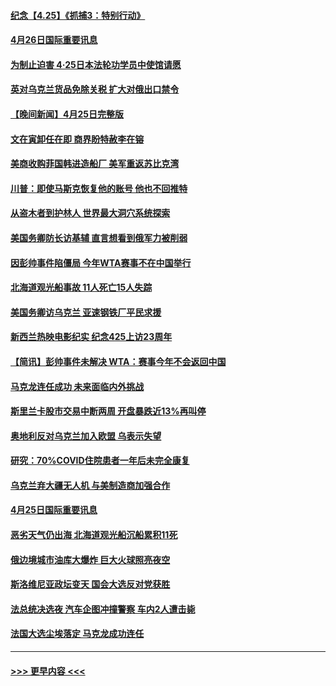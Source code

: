 #### [纪念【4.25】《抓捕3：特别行动》](../pages/prog202/a103410352.md?t=04261801) 
#### [4月26日国际重要讯息](../pages/prog202/a103410329.md?t=04261801) 
#### [为制止迫害 4·25日本法轮功学员中使馆请愿](../pages/prog202/a103410339.md?t=04261801) 
#### [英对乌克兰货品免除关税 扩大对俄出口禁令](../pages/prog202/a103410170.md?t=04261801) 
#### [【晚间新闻】4月25日完整版](../pages/prog202/a103410085.md?t=04261801) 
#### [文在寅卸任在即 商界盼特赦李在镕](../pages/prog202/a103410161.md?t=04261801) 
#### [美商收购菲国韩进造船厂 美军重返苏比克湾](../pages/prog202/a103410094.md?t=04261801) 
#### [川普：即使马斯克恢复他的账号 他也不回推特](../pages/prog202/a103410067.md?t=04261801) 
#### [从盗木者到护林人 世界最大洞穴系统探索](../pages/prog202/a103409942.md?t=04261801) 
#### [美国务卿防长访基辅 直言想看到俄军力被削弱](../pages/prog202/a103409981.md?t=04261801) 
#### [因彭帅事件陷僵局 今年WTA赛事不在中国举行](../pages/prog202/a103409908.md?t=04261801) 
#### [北海道观光船事故 11人死亡15人失踪](../pages/prog202/a103409647.md?t=04261801) 
#### [美国务卿访乌克兰 亚速钢铁厂平民求援](../pages/prog202/a103409683.md?t=04261801) 
#### [新西兰热映电影纪实 纪念425上访23周年](../pages/prog202/a103409599.md?t=04261801) 
#### [【简讯】彭帅事件未解决 WTA：赛事今年不会返回中国](../pages/prog202/a103409651.md?t=04261801) 
#### [马克龙连任成功 未来面临内外挑战](../pages/prog202/a103409730.md?t=04261801) 
#### [斯里兰卡股市交易中断两周 开盘暴跌近13%再叫停](../pages/prog202/a103409627.md?t=04261801) 
#### [奥地利反对乌克兰加入欧盟 乌表示失望](../pages/prog202/a103409479.md?t=04261801) 
#### [研究：70%COVID住院患者一年后未完全康复](../pages/prog202/a103409456.md?t=04261801) 
#### [乌克兰弃大疆无人机 与美制造商加强合作](../pages/prog202/a103409435.md?t=04261801) 
#### [4月25日国际重要讯息](../pages/prog202/a103409355.md?t=04261801) 
#### [恶劣天气仍出海 北海道观光船沉船累积11死](../pages/prog202/a103409303.md?t=04261801) 
#### [俄边境城市油库大爆炸 巨大火球照亮夜空](../pages/prog202/a103409294.md?t=04261801) 
#### [斯洛维尼亚政坛变天 国会大选反对党获胜](../pages/prog202/a103409285.md?t=04261801) 
#### [法总统决选夜 汽车企图冲撞警察 车内2人遭击毙](../pages/prog202/a103409239.md?t=04261801) 
#### [法国大选尘埃落定 马克龙成功连任](../pages/prog202/a103409096.md?t=04261801) 

----
#### [ >>> 更早内容 <<< ](../indexes/prog202-earlier.md)
